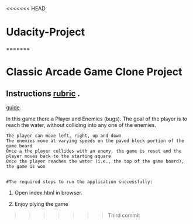 <<<<<<< HEAD
# Udacity-Project
=======
# Classic Arcade Game Clone Project


## Instructions [rubric](https://review.udacity.com/#!/rubrics/15/view) .
 [guide](https://docs.google.com/document/d/1v01aScPjSWCCWQLIpFqvg3-vXLH2e8_SZQKC8jNO0Dc/pub?embedded=true).

In this game there a Player and Enemies (bugs). The goal of the player is to reach the water, without colliding into any one of the enemies.

    The player can move left, right, up and down
    The enemies move at varying speeds on the paved block portion of the game board
    Once a the player collides with an enemy, the game is reset and the player moves back to the starting square
    Once the player reaches the water (i.e., the top of the game board), the game is won


	#The required steps to run the application successfully: 
	


1. Open index.html in browser.

2. Enjoy plying the game
>>>>>>> Third commit
